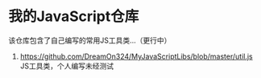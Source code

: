 # 我的JavaScript仓库
该仓库包含了自己编写的常用JS工具类...（更行中）</br>
1. https://github.com/DreamOn324/MyJavaScriptLibs/blob/master/util.js JS工具类，个人编写未经测试 

  
